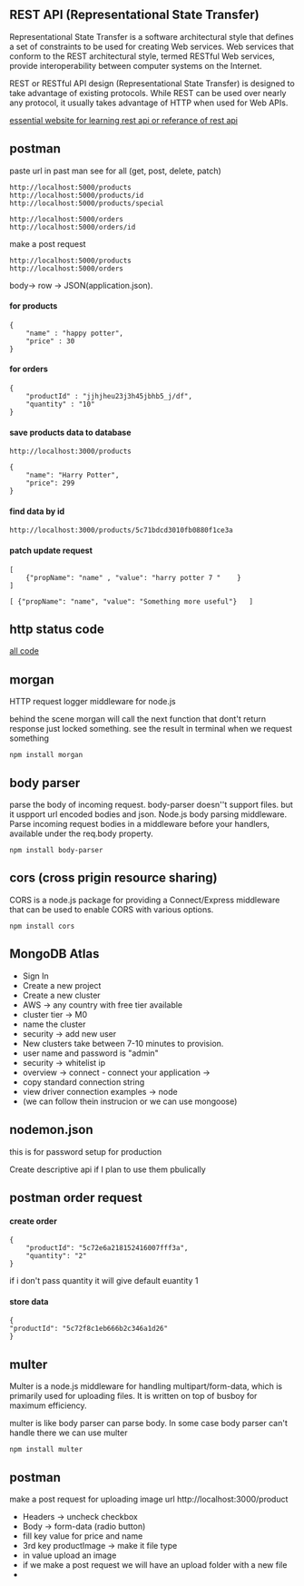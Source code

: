 ## REST API (Representational State Transfer)

Representational State Transfer is a software architectural style that defines a set of 
constraints to be used for creating Web services. Web services that conform to the REST 
architectural style, termed RESTful Web services, provide interoperability between 
computer systems on the Internet. 

REST or RESTful API design (Representational State Transfer) is designed to take advantage 
of existing protocols. While REST can be used over nearly any protocol, it usually takes 
advantage of HTTP when used for Web APIs.

[essential website for learning rest api or referance of rest api](https://www.restapitutorial.com/)


## postman

paste url in past man
see for all (get, post, delete, patch)
```
http://localhost:5000/products
http://localhost:5000/products/id
http://localhost:5000/products/special

http://localhost:5000/orders
http://localhost:5000/orders/id
```

make a post request 
```
http://localhost:5000/products
http://localhost:5000/orders
```
body-> row -> JSON(application.json).
#### for products
```
{
    "name" : "happy potter",
    "price" : 30
}
```
#### for orders
```
{
    "productId" : "jjhjheu23j3h45jbhb5_j/df",
    "quantity" : "10"
}
```
#### save products data to database
`http://localhost:3000/products`
```
{
    "name": "Harry Potter",
    "price": 299
}
```
#### find data by id
```
http://localhost:3000/products/5c71bdcd3010fb0880f1ce3a
```

#### patch update request
```
[
	{"propName": "name" , "value": "harry potter 7 "	}
]
```
``
[
	{"propName": "name", "value": "Something more useful"}	
]
``




## http status code

[all code](https://www.restapitutorial.com/httpstatuscodes.html)

## morgan

HTTP request logger middleware for node.js

behind the scene morgan will call the next function that dont't 
return response just locked something.
see the result in terminal when we request something


```
npm install morgan
```

## body parser

parse the body of incoming request. body-parser doesn''t support files.
but it uspport url encoded bodies and json. 
Node.js body parsing middleware.
Parse incoming request bodies in a middleware before your handlers, available under the req.body property.

```
npm install body-parser
```


## cors (cross prigin resource sharing)

CORS is a node.js package for providing a Connect/Express middleware that can be used to enable CORS with various options.

```npm install cors```


## MongoDB Atlas
 - Sign In
 - Create a new project
 - Create a new cluster 
 - AWS -> any country with free tier available
 - cluster tier -> M0
 - name the cluster
 - security -> add new user
 - New clusters take between 7-10 minutes to provision.
 - user name and password is "admin"
 - security -> whitelist ip
 - overview -> connect - connect your application -> 
 - copy standard connection string
 - view driver connection examples -> node 
 - (we can follow thein instrucion or we can use mongoose)

## nodemon.json 

this is for password setup for production


Create descriptive api if I plan to use them pbulically


## postman order request

#### create order
```
{
	"productId": "5c72e6a218152416007fff3a",
	"quantity": "2"
}
```

if i don't pass quantity it will give default euantity 1

#### store data

```
{
"productId": "5c72f8c1eb666b2c346a1d26"
}
```

## multer

Multer is a node.js middleware for handling multipart/form-data, which is primarily used for uploading files. It is written on top of busboy for maximum efficiency.

multer is like body parser can parse body. In some case body parser can't 
handle there we can use multer

```
npm install multer
```

## postman

make a post request for uploading image
url http://localhost:3000/product
 - Headers -> uncheck checkbox
 - Body -> form-data (radio button)
 - fill key value for price and name
 - 3rd key productImage -> make it file type
 - in value upload an image
 - if we make a post request we will have an upload folder with a new file
 - 